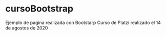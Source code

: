 # cursoBootstrap
Ejemplo de pagina realizada con Bootstarp
Curso de Platzi realizado el 14 de agostos de 2020
